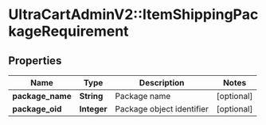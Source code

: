 # UltraCartAdminV2::ItemShippingPackageRequirement

## Properties
Name | Type | Description | Notes
------------ | ------------- | ------------- | -------------
**package_name** | **String** | Package name | [optional] 
**package_oid** | **Integer** | Package object identifier | [optional] 


